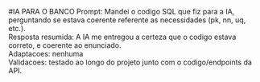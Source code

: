 #IA PARA O BANCO
Prompt: Mandei o codigo SQL que fiz para a IA, perguntando se estava coerente referente as necessidades (pk, nn, uq, etc.).<br>
Resposta resumida: A IA me entregou a certeza que o codigo estava correto, e coerente ao enunciado.<br>
Adaptacoes: nenhuma<br>
Validacoes: testado ao longo do projeto junto com o codigo/endpoints da API.<br>
